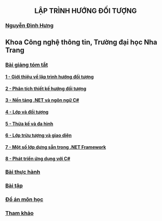 <h2 align="center"> 
LẬP TRÌNH HƯỚNG ĐỐI TƯỢNG
</h2>

### [Nguyễn Đình Hưng](https://nd-hung.github.io/)
  ## Khoa Công nghệ thông tin, Trường đại học Nha Trang

### [Bài giảng tóm tắt](Lecturenotes)
  #### [1 - Giới thiệu về lập trình hướng đối tượng](Lecturenotes/01-overview) 
  #### [2 - Phân tích thiết kế hướng đối tượng](Lecturenotes/02-oop-analysis-and-design) 
  #### [3 - Nền tảng .NET và ngôn ngữ C#](Lecturenotes/03-dotnet-and-csharp)
  #### [4 - Lớp và đối tượng](Lecturenotes/04-classes-and-objects) 
  #### [5 - Thừa kế và đa hình](Lecturenotes/05-inheritance) 
  #### [6 - Lớp trừu tượng và giao diện ](Lecturenotes/06-abstract-classes) 
  #### [7 - Một số lớp dựng sẵn trong .NET Framework](Lecturenotes/07-dotnet-builtin-classes) 
  #### [8 - Phát triển ứng dụng với C#](Lecturenotes/08-windows-forms-apps)

### [Bài thực hành](Labs)

### [Bài tập](Assignments)

### [Đồ án môn học](Projects)

### [Tham khảo](References.md)

